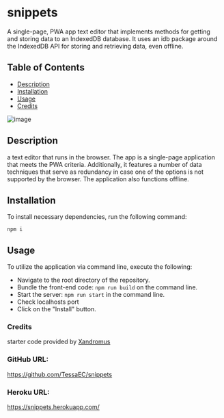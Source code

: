 # snippets
A single-page, PWA app text editor that implements methods for getting and storing data to an IndexedDB database. It uses an idb package around the IndexedDB API for storing and retrieving data, even offline.

## Table of Contents

* [Description](#description)
* [Installation](#installation)
* [Usage](#usage)
* [Credits](#credits)

![image](https://user-images.githubusercontent.com/118077000/234381870-56ef1068-9358-40f6-ba23-ba987adcbb9a.png)

## Description
a text editor that runs in the browser. The app is a single-page application that meets the PWA criteria. Additionally, it features a number of data techniques that serve as redundancy in case one of the options is not supported by the browser. The application also functions offline.

## Installation

To install necessary dependencies, run the following command:

```
npm i
```

## Usage
To utilize the application via command line, execute the following:

* Navigate to the root directory of the repository.
* Bundle the front-end code: ```npm run build``` on the command line.
* Start the server: ```npm run start``` in the command line.
* Check localhosts port
* Click on the "Install" button.

### Credits
starter code provided by [Xandromus](https://github.com/coding-boot-camp/cautious-meme)

### GitHub URL:
https://github.com/TessaEC/snippets

### Heroku URL:
https://snippets.herokuapp.com/
